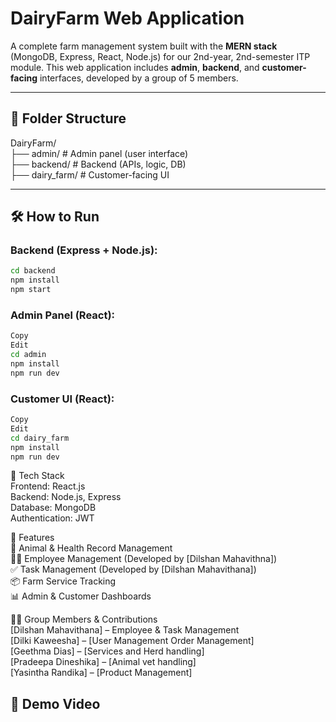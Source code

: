 # DairyFarm Web Application

A complete farm management system built with the **MERN stack** (MongoDB, Express, React, Node.js) for our 2nd-year, 2nd-semester ITP module. This web application includes **admin**, **backend**, and **customer-facing** interfaces, developed by a group of 5 members.

---

## 📁 Folder Structure
DairyFarm/  
├── admin/ # Admin panel (user interface)  
├── backend/ # Backend (APIs, logic, DB)  
├── dairy_farm/ # Customer-facing UI  

---  

## 🛠 How to Run

### Backend (Express + Node.js):
```bash
cd backend
npm install
npm start
```

### Admin Panel (React):
```bash
Copy
Edit
cd admin
npm install
npm run dev
```

### Customer UI (React):
```bash
Copy
Edit
cd dairy_farm
npm install
npm run dev
```

🔧 Tech Stack  
Frontend: React.js  
Backend: Node.js, Express  
Database: MongoDB  
Authentication: JWT  

📌 Features  
🐄 Animal & Health Record Management  
🧑‍💼 Employee Management (Developed by [Dilshan Mahavithna])  
✅ Task Management (Developed by [Dilshan Mahavithana])  
📦 Farm Service Tracking  
📊 Admin & Customer Dashboards  

🧑‍💻 Group Members & Contributions  
[Dilshan Mahavithana] – Employee & Task Management  
[Dilki Kaweesha] – [User Management Order Management]  
[Geethma Dias] – [Services and Herd handling]  
[Pradeepa Dineshika] – [Animal vet handling]  
[Yasintha Randika] – [Product Management]  

## 🎥 Demo Video
